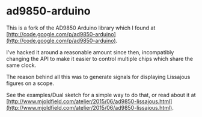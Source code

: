 # ad9850-arduino

This is a fork of the AD9850 Arduino library which I found at 
[http://code.google.com/p/ad9850-arduino](http://code.google.com/p/ad9850-arduino).

I've hacked it around a reasonable amount since then, incompatibly changing the API
to make it easier to control multiple chips which share the same clock.

The reason behind all this was to generate signals for displaying Lissajous
figures on a scope.

See the examples/Dual sketch for a simple way to do that, or read about it
at [http://www.mjoldfield.com/atelier/2015/06/ad9850-lissajous.html](http://www.mjoldfield.com/atelier/2015/06/ad9850-lissajous.html).
